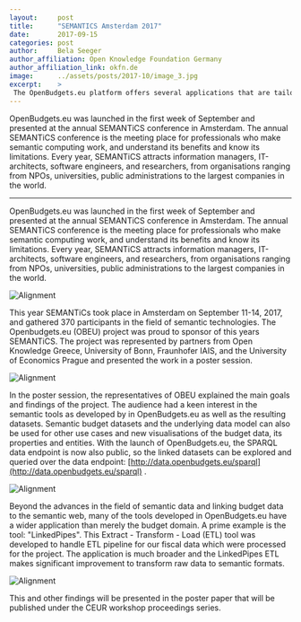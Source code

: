 ```yaml
---
layout:     post
title:      "SEMANTICS Amsterdam 2017"
date:       2017-09-15
categories: post
author:     Bela Seeger
author_affiliation: Open Knowledge Foundation Germany
author_affiliation_link: okfn.de
image:      ../assets/posts/2017-10/image_3.jpg
excerpt:    >
 The OpenBudgets.eu platform offers several applications that are tailored to the needs of data wranglers and domain experts. Complex data mining algorithms are accompanied by state-of-the-art linked data tools that cover large aspects of the complexities involved in the work within the Resource Description Framework (RDF).
---
```


OpenBudgets.eu was launched in the first week of September and presented at the annual SEMANTiCS conference in Amsterdam. The annual SEMANTiCS conference is the meeting place for professionals who make semantic computing work, and understand its benefits and know its limitations. Every year, SEMANTiCS attracts information managers, IT-architects, software engineers, and researchers, from organisations ranging from NPOs, universities, public administrations to the largest companies in the world.

---


OpenBudgets.eu was launched in the first week of September and presented at the annual SEMANTiCS conference in Amsterdam. The annual SEMANTiCS conference is the meeting place for professionals who make semantic computing work, and understand its benefits and know its limitations. Every year, SEMANTiCS attracts information managers, IT-architects, software engineers, and researchers, from organisations ranging from NPOs, universities, public administrations to the largest companies in the world.

<img alt="Alignment" src="{{site.baseurl}}/assets/posts/2017-10/image_1.jpg">

This year SEMANTiCs took place in Amsterdam on September 11-14, 2017, and gathered 370 participants in the field of semantic technologies. The Openbudgets.eu (OBEU) project was proud to sponsor of this years SEMANTiCS. The project was represented by partners from Open Knowledge Greece, University of Bonn, Fraunhofer IAIS, and the University of Economics Prague and presented the work in a poster session. 

<img alt="Alignment" src="{{site.baseurl}}/assets/posts/2017-10/image_2.jpg">

In the poster session, the representatives of OBEU explained the main goals and findings of the project. The audience had a keen interest in the semantic tools as developed by in OpenBudgets.eu as well as the resulting datasets. Semantic budget datasets and the underlying data model can also be used for other use cases and new visualisations of the budget data, its properties and entities. With the launch of OpenBudgets.eu, the SPARQL data endpoint is now also public, so the linked datasets can be explored and queried over the data endpoint: [http://data.openbudgets.eu/sparql](http://data.openbudgets.eu/sparql) . 

<img alt="Alignment" src="{{site.baseurl}}/assets/posts/2017-10/image_3.jpg">

Beyond the advances in the field of semantic data and linking budget data to the semantic web, many of the tools developed in OpenBudgets.eu have a wider application than merely the budget domain. A prime example is the tool: "LinkedPipes". This Extract - Transform - Load (ETL) tool was developed to handle ETL pipeline for our fiscal data which were processed for the project. The application is much broader and the LinkedPipes ETL makes significant improvement to transform raw data to semantic formats. 

<img alt="Alignment" src="{{site.baseurl}}/assets/posts/2017-10/image_4.jpg">

This and other findings will be presented in the poster paper that will be published under the CEUR workshop proceedings series. 

